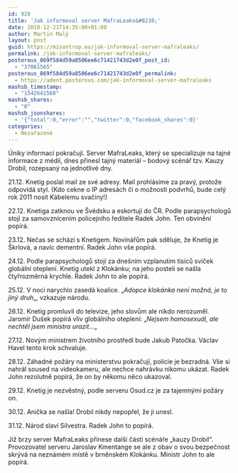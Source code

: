 ```yaml
---
id: 928
title: 'Jak informoval server MafraLeaks&#8230;'
date: 2010-12-21T14:35:00+01:00
author: Martin Malý
layout: post
guid: https://misantrop.eu/jak-informoval-server-mafraleaks/
permalink: /jak-informoval-server-mafraleaks/
posterous_869f584d59a8506ee6c71421743d2e0f_post_id:
  - "37061565"
posterous_869f584d59a8506ee6c71421743d2e0f_permalink:
  - https://adent.posterous.com/jak-informoval-server-mafraleaks
mashsb_timestamp:
  - "1542641568"
mashsb_shares:
  - "0"
mashsb_jsonshares:
  - '{"total":0,"error":"","twitter":0,"facebook_shares":0}'
categories:
  - Nezařazené
---
```

&Uacute;niky informac&iacute; pokračuj&iacute;. Server MafraLeaks, kter&yacute; se specializuje na tajn&eacute; informace z m&eacute;di&iacute;, dnes přinesl tajn&yacute; materi&aacute;l &#8211; bodov&yacute; sc&eacute;n&aacute;ř tzv. Kauzy Drobil, rozepsan&yacute; na jednotliv&eacute; dny.

21.12. Knetig poslal mail ze sv&eacute; adresy. Mail prohl&aacute;s&iacute;me za prav&yacute;, protože odpov&iacute;d&aacute; styl. (Kdo cekne o IP adres&aacute;ch či o možnosti podvrhů, bude cel&yacute; rok 2011 nosit K&aacute;belemu svačiny!)

22.12. Knetiga zatknou ve &Scaron;v&eacute;dsku a eskortuj&iacute; do ČR. Podle parapsychologů stoj&iacute; za samovzn&iacute;cen&iacute;m policejn&iacute;ho ředitele Radek John. Ten obviněn&iacute; pop&iacute;r&aacute;.

23.12. Nečas se sch&aacute;z&iacute; s Knetigem. Novin&aacute;řům pak sděluje, že Knetig je &Scaron;krlov&aacute;, a nav&iacute;c dementn&iacute;. Radek John v&scaron;e pop&iacute;r&aacute;.

24.12. Podle parapsychologů stoj&iacute; za dne&scaron;n&iacute;m vzplanut&iacute;m tis&iacute;ců sv&iacute;ček glob&aacute;ln&iacute; oteplen&iacute;. Knetig utekl z Klok&aacute;nku; na jeho posteli se na&scaron;la čtyřrozměrn&aacute; krychle. Radek John to ale pop&iacute;r&aacute;.

25.12. V noci narychlo zased&aacute; koalice. &#8222;_Adopce klok&aacute;nka nen&iacute; možn&aacute;, je to jin&yacute; druh_&#8222;, vzkazuje n&aacute;rodu.

26.12. Knetig promluvil do televize, jeho slovům ale nikdo nerozuměl. Jarom&iacute;r Du&scaron;ek pop&iacute;r&aacute; vliv glob&aacute;ln&iacute;ho oteplen&iacute;: &#8222;_Nejsem homosexu&aacute;l, ale nechtěl jsem ministra urazit&#8230;_&#8222;

27.12. Nov&yacute;m ministrem životn&iacute;ho prostřed&iacute; bude Jakub Patočka. V&aacute;clav Havel tento krok schvaluje.

28.12. Z&aacute;hadn&eacute; pož&aacute;ry na ministerstvu pokračuj&iacute;, policie je bezradn&aacute;. V&scaron;e si nahr&aacute;l soused na videokameru, ale nechce nahr&aacute;vku nikomu uk&aacute;zat. Radek John rezolutně pop&iacute;r&aacute;, že on by někomu něco ukazoval.

29.12. Knetig je nezvěstn&yacute;, podle serveru Osud.cz je za tajemn&yacute;mi pož&aacute;ry on.

30.12. Anička se na&scaron;la! Drobil nikdy nepopřel, že ji unesl.

31.12. N&aacute;rod slav&iacute; Silvestra. Radek John to pop&iacute;r&aacute;.

Již brzy server MafraLeaks přinese dal&scaron;&iacute; č&aacute;sti sc&eacute;n&aacute;ře &#8222;kauzy Drobil&#8220;. Provozovatel serveru Jaroslav Kmentange se ale z obav o svou bezpečnost skr&yacute;v&aacute; na nezn&aacute;m&eacute;m m&iacute;stě v brněnsk&eacute;m Klok&aacute;nku. Ministr John to ale pop&iacute;r&aacute;.